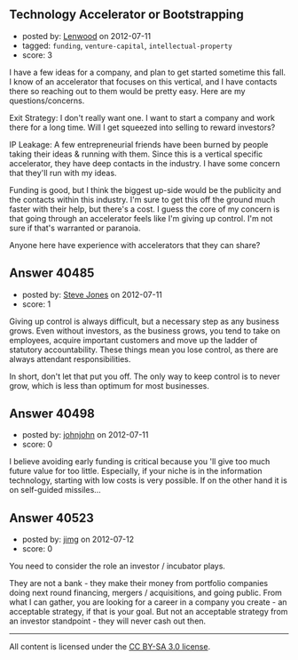## Technology Accelerator or Bootstrapping

- posted by: [Lenwood](https://stackexchange.com/users/-1/18723-lenwood) on 2012-07-11
- tagged: `funding`, `venture-capital`, `intellectual-property`
- score: 3

I have a few ideas for a company, and plan to get started sometime this fall. I know of an accelerator that focuses on this vertical, and I have contacts there so reaching out to them would be pretty easy. Here are my questions/concerns.

Exit Strategy: I don't really want one. I want to start a company and work there for a long time. Will I get squeezed into selling to reward investors?

IP Leakage: A few entrepreneurial friends have been burned by people taking their ideas & running with them. Since this is a vertical specific accelerator, they have deep contacts in the industry. I have some concern that they'll run with my ideas.

Funding is good, but I think the biggest up-side would be the publicity and the contacts within this industry. I'm sure to get this off the ground much faster with their help, but there's a cost. I guess the core of my concern is that going through an accelerator feels like I'm giving up control. I'm not sure if that's warranted or paranoia.

Anyone here have experience with accelerators that they can share?


## Answer 40485

- posted by: [Steve Jones](https://stackexchange.com/users/-1/12985-steve-jones) on 2012-07-11
- score: 1

Giving up control is always difficult, but a necessary step as any business grows. Even without investors, as the business grows, you tend to take on employees, acquire important customers and move up the ladder of statutory accountability. These things mean you lose control, as there are always attendant responsibilities.

In short, don't let that put you off. The only way to keep control is to never grow, which is less than optimum for most businesses.


## Answer 40498

- posted by: [johnjohn](https://stackexchange.com/users/-1/8738-johnjohn) on 2012-07-11
- score: 0

I believe avoiding early funding is critical because you 'll give too much future value for too little. Especially, if your niche is in the information technology, starting with low costs is very possible. If on the other hand it is on self-guided missiles...


## Answer 40523

- posted by: [jimg](https://stackexchange.com/users/-1/2380-jimg) on 2012-07-12
- score: 0

You need to consider the role an investor / incubator plays.

They are not a bank - they make their money from portfolio companies doing next round financing, mergers / acquisitions, and going public. From what I can gather, you are looking for a career in a company you create - an acceptable strategy, if that is your goal.  But not an acceptable strategy from an investor standpoint - they will never cash out then.




---

All content is licensed under the [CC BY-SA 3.0 license](https://creativecommons.org/licenses/by-sa/3.0/).
